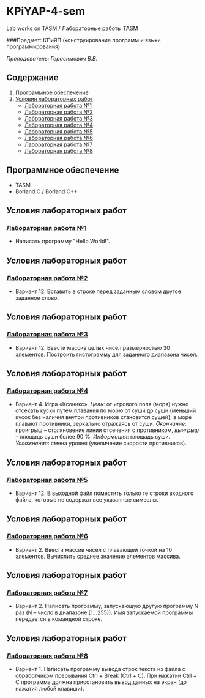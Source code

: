 # KPiYAP-4-sem
Lab works on TASM / Лабораторные работы TASM

###Предмет: КПиЯП (конструирование программ и языки программирования)

*Преподаватель: Герасимович В.В.*

## Содержание
1. [Программное обеспечение](#Программное-обеспечение)
2. [Условия лабораторных работ](#Условия-лабораторных-работ)
   + [Лабораторная работа №1](#Лабораторная-работа-1)
   + [Лабораторная работа №2](#Лабораторная-работа-2)
   + [Лабораторная работа №3](#Лабораторная-работа-3)
   + [Лабораторная работа №4](#Лабораторная-работа-4)
   + [Лабораторная работа №5](#Лабораторная-работа-5)
   + [Лабораторная работа №6](#Лабораторная-работа-6)
   + [Лабораторная работа №7](#Лабораторная-работа-7)
   + [Лабораторная работа №8](#Лабораторная-работа-8)
   
## Программное обеспечение
* TASM
* Borland C / Borland C++

## Условия лабораторных работ
### [Лабораторная работа №1](https://github.com/InfernumPegasus/BSUIR-Labs/tree/main/KPiYAP/4-sem/lab1)
* Написать программу "Hello World!".

## Условия лабораторных работ
### [Лабораторная работа №2](https://github.com/InfernumPegasus/BSUIR-Labs/tree/main/KPiYAP/4-sem/lab2)
* Вариант 12. Вставить в строке перед заданным словом другое заданное слово.

## Условия лабораторных работ
### [Лабораторная работа №3](https://github.com/InfernumPegasus/BSUIR-Labs/tree/main/KPiYAP/4-sem/lab3)
* Вариант 12. Ввести массив целых чисел размерностью 30 элементов. Построить гистограмму для заданного диапазона чисел.

## Условия лабораторных работ
### [Лабораторная работа №4](https://github.com/InfernumPegasus/BSUIR-Labs/tree/main/KPiYAP/4-sem/lab4)
* Вариант 4. Игра «Ксоникс».
*Цель*: от игрового поля (моря) нужно отсекать куски путем плавания по морю от суши до суши (меньший кусок без наличия внутри противников становится сушей); в море плавают противники, зеркально отражаясь от суши.
*Окончание*: проигрыш – столкновение линии отсечения с противником, *выигрыш* – площадь суши более 90 %.
*Информация*: площадь суши.
*Усложнение*: смена уровня (увеличение скорости противников).

## Условия лабораторных работ
### [Лабораторная работа №5](https://github.com/InfernumPegasus/BSUIR-Labs/tree/main/KPiYAP/4-sem/lab5)
* Вариант 12. В выходной файл поместить только те строки входного файла, которые не содержат все указанные символы.

## Условия лабораторных работ
### [Лабораторная работа №6](https://github.com/InfernumPegasus/BSUIR-Labs/tree/main/KPiYAP/4-sem/lab6)
* Вариант 2. Ввести массив чисел с плавающей точкой на 10 элементов. Вычислить среднее значение элементов массива.

## Условия лабораторных работ
### [Лабораторная работа №7](https://github.com/InfernumPegasus/BSUIR-Labs/tree/main/KPiYAP/4-sem/lab7)
* Вариант 2. Написать программу, запускающую другую программу N раз (N – число в диапазоне [1…255]). Имя запускаемой программы передается в командной строке.

## Условия лабораторных работ
### [Лабораторная работа №8](https://github.com/InfernumPegasus/BSUIR-Labs/tree/main/KPiYAP/4-sem/lab8)
* Вариант 1. Написать программу вывода строк текста из файла с обработчиком прерывания Ctrl + Break (Ctrl + C). При нажатии Ctrl + C программа должна приостановить вывод данных на экран (до нажатия любой клавиши).
